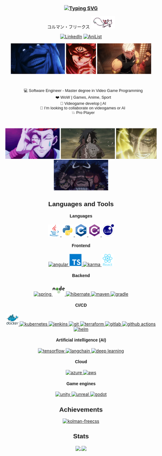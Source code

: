 
<link rel="preconnect" href="https://fonts.googleapis.com">
<link rel="preconnect" href="https://fonts.gstatic.com" crossorigin>
<link href="https://fonts.googleapis.com/css2?family=Exo+2:ital,wght@0,100..900;1,100..900&display=swap" rel="stylesheet">

<div align="center">

### [![Typing SVG](https://readme-typing-svg.demolab.com?font=Fira+Code&pause=1000&color=F70000&background=FFFFFF00&width=435&lines=%F0%9F%91%BE+Hi+I'm+Sergio+%F0%9F%91%BE;%F0%9F%91%BE+This+is+my+little+space+%F0%9F%91%BE;%F0%9F%91%BE+I+have+some+interesting+things+%F0%9F%91%BE)](https://git.io/typing-svg)

コルマン・フリークス 
<img src="assets/kyubey.gif" height="40" />

[![LinkedIn](https://img.shields.io/static/v1?label=LinkedIn&message=%20&color=blue&logo=LinkedIn&style=flat-square&logoColor=blue)](https://www.linkedin.com/in/sergiomartinezroman/)
[![AniList](https://img.shields.io/static/v1?label=AniList&message=%20&color=red&style=flat-square&logo=anilist&logoColor=red)](https://anilist.co/user/KolmanFreecss/animelist)

</div>

<p align="center">
<img src="assets/solo-leveling.gif" height="100" />
<img src="assets/sukuna-uji-itadiri.gif" height="100" />
<img src="assets/tengen-uzui-tengen.gif" height="100" />
</p>

<pre>
<p align="center" style="font-family:'Exo 2', sans-serif;font-size:13px">
    💻 Software Engineer - Master degree in Video Game Programming
    ❤️ WoW | Games, Anime, Sport
    💬 Videogame develop | AI
    👯 I’m looking to collaborate on videogames or AI 
    💥 Pro Player
</p>
</pre>

<p align="center">
<img src="assets/hisoka-morow-magician.gif" height="100" />
<img src="assets/madara-uchiha.gif" height="100" />
<img src="assets/divine-smite.gif" height="100" />
<img src="assets/one-piece-kaido.gif" height="100" />
</p>

<div align="center" style="font-family:'Exo 2', sans-serif">

## Languages and Tools

</div>


<div align="center" style="font-family:'Exo 2', sans-serif">
    
#### Languages

</div>

<p align="center"> 
    <a href="https://www.java.com" target="_blank" rel="noreferrer"> <img src="https://raw.githubusercontent.com/devicons/devicon/master/icons/java/java-original.svg" alt="java" width="40" height="40"/> </a> 
    <a href="https://www.python.org" target="_blank" rel="noreferrer"> <img src="https://raw.githubusercontent.com/devicons/devicon/master/icons/python/python-original.svg" alt="python" width="40" height="40"/> </a> 
    <a href="https://www.w3schools.com/cpp/" target="_blank" rel="noreferrer"> <img src="https://raw.githubusercontent.com/devicons/devicon/master/icons/cplusplus/cplusplus-original.svg" alt="cplusplus" width="40" height="40"/> </a> 
    <a href="https://www.w3schools.com/cs/" target="_blank" rel="noreferrer"> <img src="https://raw.githubusercontent.com/devicons/devicon/master/icons/csharp/csharp-original.svg" alt="csharp" width="40" height="40"/> </a> 
    <a href="https://www.lua.org/" target="_blank" rel="noreferrer">
        <img src="https://raw.githubusercontent.com/devicons/devicon/master/icons/lua/lua-original.svg" alt="lua" width="40" height="40"/>
    </a>
</p>

<div align="center" style="font-family:'Exo 2', sans-serif">
    
#### Frontend

</div>

<p align="center"> 
    <a href="https://angular.io" target="_blank" rel="noreferrer"> <img src="https://angular.io/assets/images/logos/angular/angular.svg" alt="angular" width="40" height="40"/> </a> 
    <a href="https://www.typescriptlang.org/" target="_blank" rel="noreferrer"> <img src="https://raw.githubusercontent.com/devicons/devicon/master/icons/typescript/typescript-original.svg" alt="typescript" width="40" height="40"/> </a> 
    <a href="https://karma-runner.github.io/latest/index.html" target="_blank" rel="noreferrer"> <img src="https://raw.githubusercontent.com/detain/svg-logos/780f25886640cef088af994181646db2f6b1a3f8/svg/karma.svg" alt="karma" width="40" height="40"/> </a> 
    <a href="https://reactjs.org/" target="_blank" rel="noreferrer">
        <img src="https://raw.githubusercontent.com/devicons/devicon/master/icons/react/react-original-wordmark.svg" alt="react" width="40" height="40"/>
    </a>
</p>

<div align="center" style="font-family:'Exo 2', sans-serif">
    
#### Backend

</div>

<p align="center"> 
    <a href="https://spring.io/" target="_blank" rel="noreferrer"> <img src="https://www.vectorlogo.zone/logos/springio/springio-icon.svg" alt="spring" width="40" height="40"/> </a> 
    <a href="https://nodejs.org" target="_blank" rel="noreferrer"> <img src="https://raw.githubusercontent.com/devicons/devicon/master/icons/nodejs/nodejs-original-wordmark.svg" alt="nodejs" width="40" height="40"/> </a> 
    <a href="https://hibernate.org/" target="_blank" rel="noreferrer"> 
        <img src="https://www.vectorlogo.zone/logos/hibernate/hibernate-icon.svg" alt="hibernate" width="40" height="40"/> 
    </a>
    <a href="https://maven.apache.org/" target="_blank" rel="noreferrer"> 
        <img src="https://www.vectorlogo.zone/logos/apache_maven/apache_maven-icon.svg" alt="maven" width="40" height="40"/> 
    </a>
    <a href="https://gradle.org/" target="_blank" rel="noreferrer"> 
        <img src="https://www.vectorlogo.zone/logos/gradle/gradle-icon.svg" alt="gradle" width="40" height="40"/> 
    </a>
</p>

<div align="center" style="font-family:'Exo 2', sans-serif">
    
#### CI/CD

</div>

<p align="center"> 
    <a href="https://www.docker.com/" target="_blank" rel="noreferrer"> <img src="https://raw.githubusercontent.com/devicons/devicon/master/icons/docker/docker-original-wordmark.svg" alt="docker" width="40" height="40"/> </a> 
    <a href="https://kubernetes.io" target="_blank" rel="noreferrer"> <img src="https://www.vectorlogo.zone/logos/kubernetes/kubernetes-icon.svg" alt="kubernetes" width="40" height="40"/> </a> 
    <a href="https://www.jenkins.io" target="_blank" rel="noreferrer"> <img src="https://www.vectorlogo.zone/logos/jenkins/jenkins-icon.svg" alt="jenkins" width="40" height="40"/> </a> 
    <a href="https://git-scm.com/" target="_blank" rel="noreferrer"> <img src="https://www.vectorlogo.zone/logos/git-scm/git-scm-icon.svg" alt="git" width="40" height="40"/> </a> 
    <a href="https://www.terraform.io/" target="_blank" rel="noreferrer"> 
        <img src="https://www.vectorlogo.zone/logos/terraformio/terraformio-icon.svg" alt="terraform" width="40" height="40"/> 
    </a> 
    <a href="https://about.gitlab.com/" target="_blank" rel="noreferrer"> 
        <img src="https://www.vectorlogo.zone/logos/gitlab/gitlab-icon.svg" alt="gitlab" width="40" height="40"/> 
    </a> 
    <a href="https://github.com/features/actions" target="_blank" rel="noreferrer"> 
        <img src="https://www.vectorlogo.zone/logos/github/github-icon.svg" alt="github actions" width="40" height="40"/> 
    </a> 
    <a href="https://helm.sh/" target="_blank" rel="noreferrer"> 
        <img src="https://www.vectorlogo.zone/logos/helmsh/helmsh-icon.svg" alt="helm" width="40" height="40"/> 
    </a>
</p>

<div align="center" style="font-family:'Exo 2', sans-serif">
    
#### Artificial intelligence (AI)

</div>

<p align="center"> 
    <a href="https://www.tensorflow.org/" target="_blank" rel="noreferrer"> 
        <img src="https://www.vectorlogo.zone/logos/tensorflow/tensorflow-icon.svg" alt="tensorflow" width="40" height="40"/> 
    </a>
    <a href="https://langchain.com/" target="_blank" rel="noreferrer"> 
        <img src="https://images.seeklogo.com/logo-png/52/1/langchain-logo-png_seeklogo-528369.png" alt="langchain" width="40" height="40"/> 
    </a> 
    <a href="https://en.wikipedia.org/wiki/Deep_learning" target="_blank" rel="noreferrer"> 
        <img src="https://www.vectorlogo.zone/logos/pytorch/pytorch-icon.svg" alt="deep learning" width="40" height="40"/> 
    </a>
</p>

<div align="center" style="font-family:'Exo 2', sans-serif">
    
#### Cloud

</div>

<p align="center"> 
    <a href="https://azure.microsoft.com/en-in/" target="_blank" rel="noreferrer"> <img src="https://www.vectorlogo.zone/logos/microsoft_azure/microsoft_azure-icon.svg" alt="azure" width="40" height="40"/> </a> 
    <a href="https://aws.amazon.com/" target="_blank" rel="noreferrer"> 
        <img src="https://www.vectorlogo.zone/logos/amazon_aws/amazon_aws-icon.svg" alt="aws" width="40" height="40"/> 
    </a>
</p>

<div align="center" style="font-family:'Exo 2', sans-serif">
    
#### Game engines

</div>

<p align="center"> 
    <a href="https://unity.com/" target="_blank" rel="noreferrer"> <img src="https://www.vectorlogo.zone/logos/unity3d/unity3d-icon.svg" alt="unity" width="40" height="40"/> </a>
    <a href="https://unrealengine.com/" target="_blank" rel="noreferrer"> <img src="https://raw.githubusercontent.com/kenangundogan/fontisto/036b7eca71aab1bef8e6a0518f7329f13ed62f6b/icons/svg/brand/unreal-engine.svg" alt="unreal" width="40" height="40"/> </a> 
    <a href="https://godotengine.org/" target="_blank" rel="noreferrer"> 
        <img src="https://upload.wikimedia.org/wikipedia/commons/6/6a/Godot_icon.svg" alt="godot" width="40" height="40"/> 
    </a>
</p>

<div align="center" style="font-family:'Exo 2', sans-serif">

## Achievements

</div>

<p align="center">
    <a href="https://github.com/ryo-ma/github-profile-trophy"><img src="https://github-profile-trophy.vercel.app/?username=kolman-freecss&row=2&column=3&no-frame=true&no-bg=true&theme=dark_lover" alt="kolman-freecss" /></a> 
</p>

<div align="center" style="font-family:'Exo 2', sans-serif">

## Stats

</div>

<p align="center">
    <a href="https://www.linkedin.com/in/sergiomartinezroman/">
      <img height=160 align="center" src="https://github-readme-stats.vercel.app/api/top-langs/?username=Kolman-Freecss&layout=donut&hide=shaderlab,hlsl,makefile,html&hide_progress=true&theme=shadow_red" />
    </a>
    <a href="https://www.linkedin.com/in/sergiomartinezroman/">
      <img height=160 align="center" src="https://github-readme-stats.vercel.app/api?username=Kolman-Freecss&show_icons=true&theme=shadow_red&hide=contribs" />
    </a>
</p>
